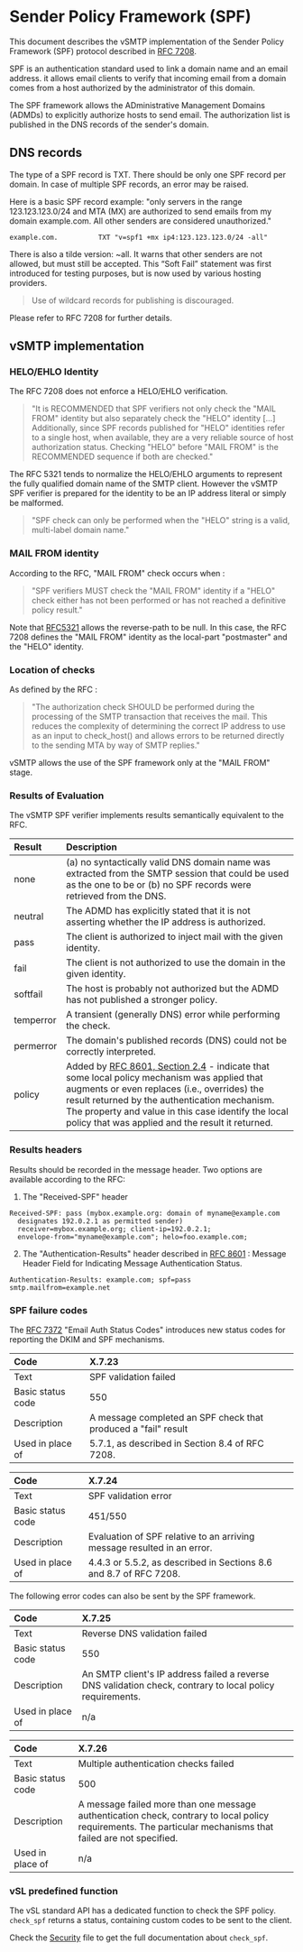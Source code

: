 # Sender Policy Framework (SPF)

This document describes the vSMTP implementation of the Sender Policy Framework (SPF) protocol described in [RFC 7208](https://www.rfc-editor.org/rfc/rfc7208.html).

SPF is an authentication standard used to link a domain name and an email address. it allows email clients to verify that incoming email from a domain comes from a host authorized by the administrator of this domain.

The SPF framework allows the ADministrative Management Domains (ADMDs) to explicitly authorize hosts to send email. The authorization list is published in the DNS records of the sender's domain.

## DNS records

The type of a SPF record is TXT. There should be only one SPF record per domain. In case of multiple SPF records, an error may be raised.

Here is a basic SPF record example: "only servers in the range 123.123.123.0/24 and MTA (MX) are authorized to send emails from my domain example.com. All other senders are considered unauthorized."

```shell
example.com.          TXT "v=spf1 +mx ip4:123.123.123.0/24 -all"
```

There is also a tilde version: ~all. It warns that other senders are not allowed, but must still be accepted. This “Soft Fail” statement was first introduced for testing purposes, but is now used by various hosting providers.

> Use of wildcard records for publishing is discouraged.

Please refer to RFC 7208 for further details.

## vSMTP implementation

### HELO/EHLO Identity

The RFC 7208 does not enforce a HELO/EHLO verification.

> "It is RECOMMENDED that SPF verifiers not only check the "MAIL FROM" identity but also separately check the "HELO" identity
[...] Additionally, since SPF records published for "HELO" identities refer to a single host, when available, they are a very reliable source of host authorization status.  Checking "HELO" before "MAIL FROM" is the RECOMMENDED sequence if both are checked."

The RFC 5321 tends to normalize the HELO/EHLO arguments to represent the fully qualified domain name of the SMTP client. However the vSMTP SPF verifier is prepared for the identity to be an IP address literal or simply be malformed.

> "SPF check can only be performed when the "HELO" string is a valid, multi-label domain name."

### MAIL FROM identity

According to the RFC, "MAIL FROM" check occurs when :

> "SPF verifiers MUST check the "MAIL FROM" identity if a "HELO" check either has not been performed or has not reached a definitive policy result."

Note that [RFC5321](https://www.rfc-editor.org/rfc/rfc5321.html#section-4.5.5) allows the reverse-path to be null. In this case, the RFC 7208 defines the "MAIL FROM" identity as the local-part "postmaster" and the "HELO" identity.

### Location of checks

As defined by the RFC :

> "The authorization check SHOULD be performed during the processing of the SMTP transaction that receives the mail. This reduces the complexity of determining the correct IP address to use as an input to check_host() and allows errors to be returned directly to the sending MTA by way of SMTP replies."

vSMTP allows the use of the SPF framework only at the "MAIL FROM" stage.

### Results of Evaluation

The vSMTP SPF verifier implements results semantically equivalent to the RFC.

| Result    | Description                                                                                                                                                                                                                                                                                                                                                    |
| :-------- | :------------------------------------------------------------------------------------------------------------------------------------------------------------------------------------------------------------------------------------------------------------------------------------------------------------------------------------------------------------- |
| none      | (a) no syntactically valid DNS domain name was extracted from the SMTP session that could be used as the one to be or (b) no SPF records were retrieved from the DNS.                                                                                                                                                                                          |
| neutral   | The ADMD has explicitly stated that it is not asserting whether the IP address is authorized.                                                                                                                                                                                                                                                                  |
| pass      | The client is authorized to inject mail with the given identity.                                                                                                                                                                                                                                                                                               |
| fail      | The client is not authorized to use the domain in the given identity.                                                                                                                                                                                                                                                                                          |
| softfail  | The host is probably not authorized but the ADMD has not published a stronger policy.                                                                                                                                                                                                                                                                          |
| temperror | A transient (generally DNS) error while performing the check.                                                                                                                                                                                                                                                                                                  |
| permerror | The domain's published records (DNS) could not be correctly interpreted.                                                                                                                                                                                                                                                                                       |
| policy    | Added by [RFC 8601, Section 2.4](https://www.rfc-editor.org/rfc/rfc8601#section-2.4) - indicate that some local policy mechanism was applied that augments or even replaces (i.e., overrides) the result returned by the authentication mechanism.  The property and value in this case identify the local policy that was applied and the result it returned. |

### Results headers

Results should be recorded in the message header. Two options are available according to the RFC:

1. The "Received-SPF" header

```shell
Received-SPF: pass (mybox.example.org: domain of myname@example.com
  designates 192.0.2.1 as permitted sender)
  receiver=mybox.example.org; client-ip=192.0.2.1;
  envelope-from="myname@example.com"; helo=foo.example.com;
```

2. The "Authentication-Results" header described in [RFC 8601](https://www.rfc-editor.org/rfc/rfc8601#appendix-B) : Message Header Field for Indicating Message Authentication Status.

```shell
Authentication-Results: example.com; spf=pass smtp.mailfrom=example.net
```

### SPF failure codes

The [RFC 7372](https://www.rfc-editor.org/rfc/rfc7372.html#section-3) "Email Auth Status Codes" introduces new status codes for reporting the DKIM and SPF mechanisms.

| Code              | X.7.23                                                                                                                                 |
| :---------------- | :----------------------------------------------------------------------------------------------------------------------------------------------------------- |
| Text              | SPF validation failed                                                                                                                  |
| Basic status code | 550                                                                                                                                    |
| Description       | A message completed an SPF check that produced a "fail" result                                                                         |
| Used in place of  | 5.7.1, as described in Section 8.4 of RFC 7208.                                                                                        |

| Code              | X.7.24                                                                                                                                 |
| :---------------- | :----------------------------------------------------------------------------------------------------------------------------------------------------------- |
| Text              | SPF validation error                                                                                                                   |
| Basic status code | 451/550                                                                                                                                |
| Description       | Evaluation of SPF relative to an arriving message resulted in an error.                                                                |
| Used in place of  | 4.4.3 or 5.5.2, as described in Sections 8.6 and 8.7 of RFC 7208.                                                                      |

The following error codes can also be sent by the SPF framework.

| Code              | X.7.25                                                                                                                                 |
| :---------------- | :----------------------------------------------------------------------------------------------------------------------------------------------------------- |
| Text              | Reverse DNS validation failed                                                                                                          |
| Basic status code | 550                                                                                                                                    |
| Description       | An SMTP client's IP address failed a reverse DNS validation check, contrary to local policy requirements.                              |
| Used in place of  | n/a                                                                                                                                    |

| Code              | X.7.26                                                                                                                                                       |
| :---------------- | :----------------------------------------------------------------------------------------------------------------------------------------------------------- |
| Text              | Multiple authentication checks failed                                                                                                                        |
| Basic status code | 500                                                                                                                                                          |
| Description       | A message failed more than one message authentication check, contrary to local policy requirements. The particular mechanisms that failed are not specified. |
| Used in place of  | n/a                                                                                                                                                          |

### vSL predefined function

The vSL standard API has a dedicated function to check the SPF policy.
`check_spf` returns a status, containing custom codes to be sent to the client.

Check the [Security](api/../../../reference/vSL/api/Security.md) file to get the full documentation about `check_spf`.

